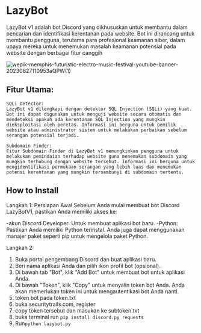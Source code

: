 # LazyBot
LazyBot v1 adalah bot Discord yang dikhususkan untuk membantu dalam pencarian dan identifikasi kerentanan pada website. Bot ini dirancang untuk membantu pengguna, terutama para profesional keamanan siber, dalam upaya mereka untuk menemukan masalah keamanan potensial pada website dengan berbagai fitur canggih

![wepik-memphis-futuristic-electro-music-festival-youtube-banner-20230827110953aQPW(1)](https://github.com/LazyCyberSec/LazyBot/assets/51275510/f87e1220-4c0c-4ccb-9f54-bc24798d835d)

## Fitur Utama:
```
SQLi Detector:
LazyBot v1 dilengkapi dengan detektor SQL Injection (SQLi) yang kuat. Bot ini dapat digunakan untuk menguji website secara otomatis dan mendeteksi apakah ada kerentanan SQL Injection yang mungkin dieksploitasi oleh peretas. Informasi ini berguna untuk pemilik website atau administrator sistem untuk melakukan perbaikan sebelum serangan potensial terjadi.

Subdomain Finder:
Fitur Subdomain Finder di LazyBot v1 memungkinkan pengguna untuk melakukan pemindaian terhadap website guna menemukan subdomain yang mungkin terhubung dengan website tersebut. Informasi ini berguna untuk mengidentifikasi permukaan serangan yang lebih luas dan menemukan potensi kerentanan yang mungkin tersembunyi di subdomain tertentu.
```
## How to Install
Langkah 1: Persiapan Awal
Sebelum Anda mulai membuat bot Discord LazyBotV1, pastikan Anda memiliki akses ke:

-akun Discord Developer: Untuk membuat aplikasi bot baru.
-Python: Pastikan Anda memiliki Python terinstal. Anda juga dapat menggunakan manajer paket seperti pip untuk mengelola paket Python.

Langkah 2:
1. Buka portal pengembang Discord dan buat aplikasi baru.
2. Beri nama aplikasi Anda dan pilih ikon profil bot (opsional).
3. Di bawah tab "Bot", klik "Add Bot" untuk membuat bot untuk aplikasi Anda.
4. Di bawah "Token", klik "Copy" untuk menyalin token bot Anda. Anda akan memerlukan token ini untuk mengautentikasi bot Anda nanti.
5. token bot pada token.txt
6. buka securitytrails.com, register
7. copy token tersebut dan masukan ke subtoken.txt
8. buka terminal run ```pip install discord.py requests```
9. Run``` python lazybot.py ```

